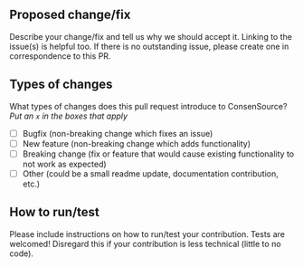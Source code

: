 ## Proposed change/fix

Describe your change/fix and tell us why we should accept it. Linking to the issue(s) is helpful too. If there is no outstanding issue, please create one in correspondence to this PR.

## Types of changes

What types of changes does this pull request introduce to ConsenSource? _Put an `x` in the boxes that apply_

-   [ ] Bugfix (non-breaking change which fixes an issue)
-   [ ] New feature (non-breaking change which adds functionality)
-   [ ] Breaking change (fix or feature that would cause existing functionality to not work as expected)
-   [ ] Other (could be a small readme update, documentation contribution, etc.)

## How to run/test

Please include instructions on how to run/test your contribution. Tests are welcomed!
Disregard this if your contribution is less technical (little to no code).
